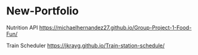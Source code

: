 # New-Portfolio
Nutrition API
https://michaelhernandez27.github.io/Group-Project-1-Food-Fun/

Train Scheduler
https://jkrayg.github.io/Train-station-schedule/
